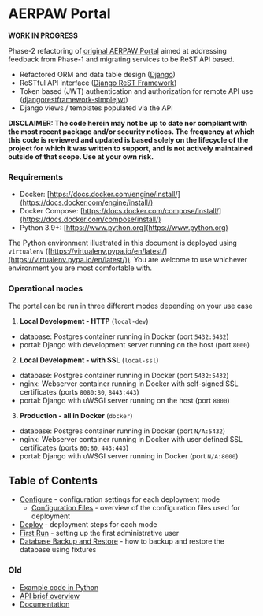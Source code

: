 # AERPAW Portal

**WORK IN PROGRESS**

Phase-2 refactoring of [original AERPAW Portal](https://github.com/AERPAW-Platform-Control/portal) aimed at addressing feedback from Phase-1 and migrating services to be ReST API based.

- Refactored ORM and data table design ([Django](https://docs.djangoproject.com/en/4.0/))
- ReSTful API interface ([Django ReST Framework](https://www.django-rest-framework.org))
- Token based (JWT) authentication and authorization for remote API use ([djangorestframework-simplejwt](https://django-rest-framework-simplejwt.readthedocs.io/en/latest/))
- Django views / templates populated via the API

**DISCLAIMER: The code herein may not be up to date nor compliant with the most recent package and/or security notices. The frequency at which this code is reviewed and updated is based solely on the lifecycle of the project for which it was written to support, and is not actively maintained outside of that scope. Use at your own risk.**

### Requirements

- Docker: [https://docs.docker.com/engine/install/](https://docs.docker.com/engine/install/)
- Docker Compose: [https://docs.docker.com/compose/install/](https://docs.docker.com/compose/install/)
- Python 3.9+: [https://www.python.org](https://www.python.org)

The Python environment illustrated in this document is deployed using `virtualenv` ([https://virtualenv.pypa.io/en/latest/](https://virtualenv.pypa.io/en/latest/)). You are welcome to use whichever environment you are most comfortable with.

### Operational modes

The portal can be run in three different modes depending on your use case

1. **Local Development - HTTP** (`local-dev`)
  - database: Postgres container running in Docker (port `5432:5432`)
  - portal: Django with development server running on the host (port `8000`)
2. **Local Development - with SSL** (`local-ssl`)
  - database: Postgres container running in Docker (port `5432:5432`)
  - nginx: Webserver container running in Docker with self-signed SSL certificates (ports `8080:80`, `8443:443`)
  - portal: Django with uWSGI server running on the host (port `8000`)
3. **Production - all in Docker** (`docker`)
  - database: Postgres container running in Docker (port `N/A:5432`)
  - nginx: Webserver container running in Docker with user defined SSL certificates (ports `80:80`, `443:443`)
  - portal: Django with uWSGI server running in Docker (port `N/A:8000`)

## Table of Contents

- [Configure](./docs/configure.md) - configuration settings for each deployment mode
  - [Configuration Files](./docs/configuration-files.md) - overview of the configuration files used for deployment
- [Deploy](./docs/deploy.md) - deployment steps for each mode
- [First Run](./docs/first-run.md) - setting up the first administrative user
- [Database Backup and Restore](./docs/db-backup-restore.md) - how to backup and restore the database using fixtures

### Old

- [Example code in Python](./examples/README.md)
- [API brief overview](./API_ENDPOINTS.md)
- [Documentation](./docs/README.md)
